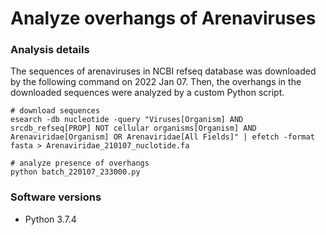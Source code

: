 # Analyze overhangs of Arenaviruses  
  
### Analysis details  
The sequences of arenaviruses in NCBI refseq database was downloaded by the following command on 2022 Jan 07. Then, the overhangs in the downloaded sequences were analyzed by a custom Python script.  
```
# download sequences
esearch -db nucleotide -query "Viruses[Organism] AND srcdb_refseq[PROP] NOT cellular organisms[Organism] AND Arenaviridae[Organism] OR Arenaviridae[All Fields]" | efetch -format fasta > Arenaviridae_210107_nuclotide.fa

# analyze presence of overhangs
python batch_220107_233000.py
```
  
  
### Software versions  
- Python 3.7.4  


